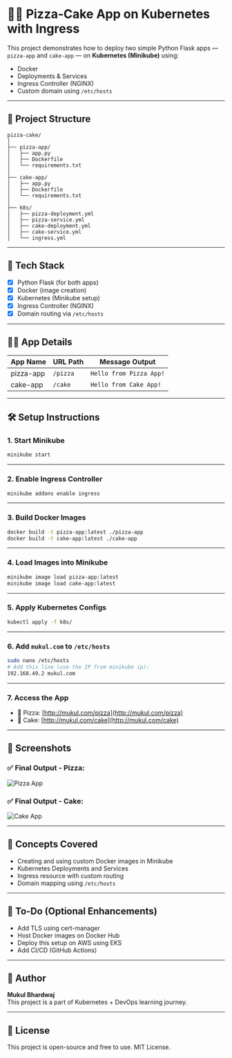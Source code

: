 # 🍕🍰 Pizza-Cake App on Kubernetes with Ingress

This project demonstrates how to deploy two simple Python Flask apps — `pizza-app` and `cake-app` — on **Kubernetes (Minikube)** using:
- Docker
- Deployments & Services
- Ingress Controller (NGINX)
- Custom domain using `/etc/hosts`

---

## 📁 Project Structure

```
pizza-cake/
│
├── pizza-app/
│   ├── app.py
│   ├── Dockerfile
│   └── requirements.txt
│
├── cake-app/
│   ├── app.py
│   ├── Dockerfile
│   └── requirements.txt
│
├── k8s/
│   ├── pizza-deployment.yml
│   ├── pizza-service.yml
│   ├── cake-deployment.yml
│   ├── cake-service.yml
│   └── ingress.yml
```

---

## 🚀 Tech Stack

- [x] Python Flask (for both apps)
- [x] Docker (image creation)
- [x] Kubernetes (Minikube setup)
- [x] Ingress Controller (NGINX)
- [x] Domain routing via `/etc/hosts`

---

## 🧑‍🍳 App Details

| App Name   | URL Path        | Message Output            |
|------------|------------------|----------------------------|
| pizza-app  | `/pizza`         | `Hello from Pizza App!`    |
| cake-app   | `/cake`          | `Hello from Cake App!`     |

---

## 🛠️ Setup Instructions

### 1. Start Minikube
```bash
minikube start
```

---

### 2. Enable Ingress Controller
```bash
minikube addons enable ingress
```

---

### 3. Build Docker Images
```bash
docker build -t pizza-app:latest ./pizza-app
docker build -t cake-app:latest ./cake-app
```

---

### 4. Load Images into Minikube
```bash
minikube image load pizza-app:latest
minikube image load cake-app:latest
```

---

### 5. Apply Kubernetes Configs
```bash
kubectl apply -f k8s/
```

---

### 6. Add `mukul.com` to `/etc/hosts`
```bash
sudo nano /etc/hosts
# Add this line (use the IP from minikube ip):
192.168.49.2 mukul.com
```

---

### 7. Access the App

- 🍕 Pizza: [http://mukul.com/pizza](http://mukul.com/pizza)  
- 🍰 Cake: [http://mukul.com/cake](http://mukul.com/cake)

---

## 📸 Screenshots

### ✅ Final Output - Pizza:
![Pizza App](./screenshots/pizza.png)

### ✅ Final Output - Cake:
![Cake App](./screenshots/cake.png)

---

## 🧠 Concepts Covered

- Creating and using custom Docker images in Minikube
- Kubernetes Deployments and Services
- Ingress resource with custom routing
- Domain mapping using `/etc/hosts`

---

## 📌 To-Do (Optional Enhancements)

- Add TLS using cert-manager
- Host Docker images on Docker Hub
- Deploy this setup on AWS using EKS
- Add CI/CD (GitHub Actions)

---

## 🙌 Author

**Mukul Bhardwaj**  
This project is a part of Kubernetes + DevOps learning journey.

---

## 📄 License

This project is open-source and free to use. MIT License.